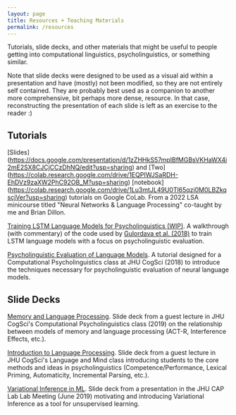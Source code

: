 ```yaml
---
layout: page
title: Resources + Teaching Materials
permalink: /resources
---
```


Tutorials, slide decks, and other materials that might be useful to people getting into computational linguistics, psycholinguistics, or something similar. 

Note that slide decks were designed to be used as a visual aid within a presentation and have (mostly) not been modified, so they are not entirely self contained. They are probably best used as a companion to another more comprehensive, bit perhaps more dense, resource. In that case, reconstructing the presentation of each slide is left as an exercise to the reader :)

## Tutorials
[Slides] (https://docs.google.com/presentation/d/1zZHHkS57mpIBfMGBsVKHaWX4i2mE2SX8CJCjCCzDhNQ/edit?usp=sharing) and [Two] (https://colab.research.google.com/drive/1EQPIWJSaRDH-EhDVz9zaXW2PhC92OB_M?usp=sharing) [notebook] (https://colab.research.google.com/drive/1Lu3mtJL49U0Tl65qzj0M0LBZkqscjVer?usp=sharing) tutorials on Google CoLab. From a 2022 LSA minicourse titled "Neural Networks & Language Processing" co-taught by me and Brian Dillon. 

[Training LSTM Language Models for Psycholinguistics (WIP)](https://colab.research.google.com/drive/1EYQQ5Zjt7TNuRIjg_y-L-8m2_T5JRIig?usp=sharing). A walkthrough (with commentary) of the code used by [Gulordava et al. (2018)](https://www.aclweb.org/anthology/N18-1108.pdf) to train LSTM language models with a focus on psycholinguistic evaluation.

[Psycholinguistic Evaluation of Language Models](https://colab.research.google.com/drive/1yzO4isSfBKq6YBLHzZSZmllDQB_yOWiM?usp=sharing). A tutorial designed for a Computational Psycholinguistics class at JHU CogSci (2018) to introduce the techniques necessary for psycholinguistic evaluation of neural language models.

## Slide Decks

[Memory and Language Processing](https://docs.google.com/presentation/d/188Ddj3fjiUpSsjUQMU8ewnM98Ec_pc4fGNYlYkwbhk0/edit?usp=sharing). Slide deck from a guest lecture in JHU CogSci's Computational Psycholinguistics class (2019) on the relationship between models of memory and language processing (ACT-R, Interference Effects, etc.).

[Introduction to Language Processing](https://docs.google.com/presentation/d/1IivPhHP8VL1danY6C2ELFuX-tkneH5ylvbQ70oGQoks/edit?usp=sharing). Slide deck from a guest lecture in JHU CogSci's Language and Mind class introducing students to the core methods and ideas in psycholinguistics (Competence/Performance, Lexical Priming, Automaticity, Incremental Parsing, etc.). 

[Variational Inference in ML](https://docs.google.com/presentation/d/1VIsjI2FLbEIJnu_Uhu6ARUnpBrJffr1go9BRhTpUAaM/edit?usp=sharing). Slide deck from a presentation in the JHU CAP Lab Lab Meeting (June 2019) motivating and introducing Variational Inference as a tool for unsupervised learning.


